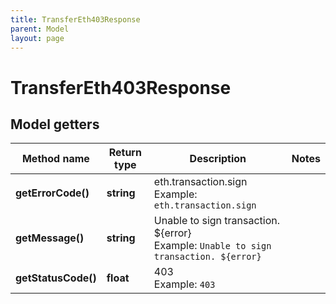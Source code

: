 ```yaml
---
title: TransferEth403Response
parent: Model
layout: page
---
```


# TransferEth403Response

## Model getters

Method name | Return type | Description | Notes
------------ | ------------- | ------------- | -------------
**getErrorCode()** | **string** | eth.transaction.sign <br>Example: `eth.transaction.sign` |
**getMessage()** | **string** | Unable to sign transaction. ${error} <br>Example: `Unable to sign transaction. ${error}` |
**getStatusCode()** | **float** | 403 <br>Example: `403` |

